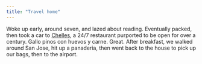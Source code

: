 ```yaml
---
title: "Travel home"
---
```


Woke up early, around seven, and lazed about reading. Eventually packed, then took a car to [Chelles](), a 24/7 restaurant purported to be open for over a century. Gallo pinos con huevos y carne. Great. After breakfast, we walked around San Jose, hit up a panaderia, then went back to the house to pick up our bags, then to the airport.
